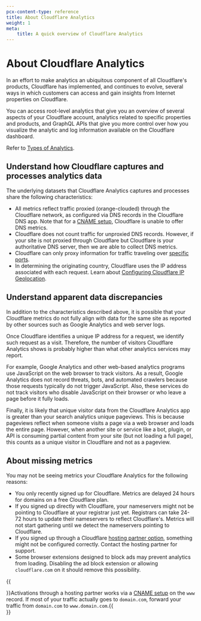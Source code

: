 ```yaml
---
pcx-content-type: reference
title: About Cloudflare Analytics
weight: 1
meta:
    title: A quick overview of Cloudflare Analytics
---
```


# About Cloudflare Analytics

In an effort to make analytics an ubiquitous component of all Cloudflare's products, Cloudflare has implemented, and continues to evolve, several ways in which customers can access and gain insights from Internet properties on Cloudflare. 

You can access root-level analytics that give you an overview of several aspects of your Cloudflare account, analytics related to specific properties and products, and GraphQL APIs that give you more control over how you visualize the analytic and log information available on the Cloudflare dashboard.

Refer to [Types of Analytics](/fundamentals/data-products/types-of-analytics).

## Understand how Cloudflare captures and processes analytics data

The underlying datasets that Cloudflare Analytics captures and processes share the following characteristics:

* All metrics reflect traffic proxied (orange-clouded) through the Cloudflare network, as configured via DNS records in the Cloudflare DNS app. Note that for a [CNAME setup](/dns/zone-setups/partial-setup/), Cloudflare is unable to offer DNS metrics.
* Cloudflare does not count traffic for unproxied DNS records. However, if your site is not proxied through Cloudflare but Cloudflare is your authoritative DNS server, then we are able to collect DNS metrics.
* Cloudflare can only proxy information for traffic traveling over [specific ports](/fundamentals/get-started/network-ports/).
* In determining the originating country, Cloudflare uses the IP address associated with each request. Learn about [Configuring Cloudflare IP Geolocation](https://support.cloudflare.com/hc/articles/200168236).

## Understand apparent data discrepancies

In addition to the characteristics described above, it is possible that your Cloudflare metrics do not fully align with data for the same site as reported by other sources such as Google Analytics and web server logs.

Once Cloudflare identifies a unique IP address for a request, we identify such request as a visit. Therefore, the number of visitors Cloudflare Analytics shows is probably higher than what other analytics services may report.

For example, Google Analytics and other web-based analytics programs use JavaScript on the web browser to track visitors. As a result, Google Analytics does not record threats, bots, and automated crawlers because those requests typically do not trigger JavaScript. Also, these services do not track visitors who disable JavaScript on their browser or who leave a page before it fully loads.

Finally, it is likely that unique visitor data from the Cloudflare Analytics app is greater than your search analytics unique pageviews. This is because pageviews reflect when someone visits a page via a web browser and loads the entire page. However, when another site or service like a bot, plugin, or API is consuming partial content from your site (but not loading a full page), this counts as a unique visitor in Cloudflare and not as a pageview.

## About missing metrics

You may not be seeing metrics your Cloudflare Analytics for the following reasons:

* You only recently signed up for Cloudflare. Metrics are delayed 24 hours for domains on a free Cloudflare plan.
* If you signed up directly with Cloudflare, your nameservers might not be pointing to Cloudflare at your registrar just yet. Registrars can take 24-72 hours to update their nameservers to reflect Cloudflare's. Metrics will not start gathering until we detect the nameservers pointing to Cloudflare.
* If you signed up through a Cloudflare [hosting partner option](https://www.cloudflare.com/partners/), something might not be configured correctly. Contact the hosting partner for support.
* Some browser extensions designed to block ads may prevent analytics from loading. Disabling the ad block extension or allowing `cloudflare.com` on it should remove this possibility.

{{<Aside type="note">}}Activations through a hosting partner works via a [CNAME setup](/dns/zone-setups/partial-setup/) on the `www` record. If most of your traffic actually goes to `domain.com`, forward your traffic from `domain.com` to `www.domain.com`.{{</Aside>}}